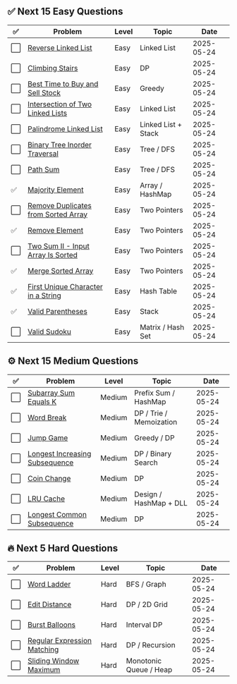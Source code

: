 ## ✅ Next 15 Easy Questions

| ✅  | Problem                                                                                               | Level | Topic                | Date       |
|----|-------------------------------------------------------------------------------------------------------|-------|----------------------|------------|
| ⬜  | [Reverse Linked List](https://leetcode.com/problems/reverse-linked-list)                              | Easy  | Linked List          | 2025-05-24 |
| ⬜  | [Climbing Stairs](https://leetcode.com/problems/climbing-stairs)                                      | Easy  | DP                   | 2025-05-24 |
| ⬜  | [Best Time to Buy and Sell Stock](https://leetcode.com/problems/best-time-to-buy-and-sell-stock)      | Easy  | Greedy               | 2025-05-24 |
| ⬜  | [Intersection of Two Linked Lists](https://leetcode.com/problems/intersection-of-two-linked-lists)    | Easy  | Linked List          | 2025-05-24 |
| ⬜  | [Palindrome Linked List](https://leetcode.com/problems/palindrome-linked-list)                        | Easy  | Linked List + Stack  | 2025-05-24 |
| ⬜  | [Binary Tree Inorder Traversal](https://leetcode.com/problems/binary-tree-inorder-traversal)          | Easy  | Tree / DFS           | 2025-05-24 |
| ⬜  | [Path Sum](https://leetcode.com/problems/path-sum)                                                    | Easy  | Tree / DFS           | 2025-05-24 |
| ✅  | [Majority Element](https://leetcode.com/problems/majority-element)                                    | Easy  | Array / HashMap      | 2025-05-24 |
| ⬜  | [Remove Duplicates from Sorted Array](https://leetcode.com/problems/remove-duplicates-from-sorted-array) | Easy | Two Pointers         | 2025-05-24 |
| ✅  | [Remove Element](https://leetcode.com/problems/remove-element)                                        | Easy  | Two Pointers         | 2025-05-24 |
| ⬜  | [Two Sum II - Input Array Is Sorted](https://leetcode.com/problems/two-sum-ii-input-array-is-sorted)  | Easy  | Two Pointers         | 2025-05-24 |
| ✅ | [Merge Sorted Array](https://leetcode.com/problems/merge-sorted-array)                                | Easy  | Two Pointers         | 2025-05-24 |
| ✅ | [First Unique Character in a String](https://leetcode.com/problems/first-unique-character-in-a-string)| Easy  | Hash Table           | 2025-05-24 |
| ✅  | [Valid Parentheses](https://leetcode.com/problems/valid-parentheses)                                  | Easy  | Stack                | 2025-05-24 |
| ⬜  | [Valid Sudoku](https://leetcode.com/problems/valid-sudoku)                                            | Easy  | Matrix / Hash Set    | 2025-05-24 |


## ⚙️ Next 15 Medium Questions

| ✅   | Problem                                                                                      | Level  | Topic                  | Date       |
|------|----------------------------------------------------------------------------------------------|--------|-------------------------|------------|
| ⬜   | [Subarray Sum Equals K](https://leetcode.com/problems/subarray-sum-equals-k)                 | Medium | Prefix Sum / HashMap   | 2025-05-24 |
| ⬜   | [Word Break](https://leetcode.com/problems/word-break)                                       | Medium | DP / Trie / Memoization| 2025-05-24 |
| ⬜   | [Jump Game](https://leetcode.com/problems/jump-game)                                         | Medium | Greedy / DP            | 2025-05-24 |
| ⬜   | [Longest Increasing Subsequence](https://leetcode.com/problems/longest-increasing-subsequence) | Medium | DP / Binary Search     | 2025-05-24 |
| ⬜   | [Coin Change](https://leetcode.com/problems/coin-change)                                     | Medium | DP                     | 2025-05-24 |
| ⬜   | [LRU Cache](https://leetcode.com/problems/lru-cache)                                         | Medium | Design / HashMap + DLL | 2025-05-24 |
| ⬜   | [Longest Common Subsequence](https://leetcode.com/problems/longest-common-subsequence)       | Medium | DP                     | 2025-05-24 |


## 🔥 Next 5 Hard Questions

| ✅   | Problem                                                                                 | Level | Topic                  | Date       |
|------|-----------------------------------------------------------------------------------------|-------|-------------------------|------------|
| ⬜   | [Word Ladder](https://leetcode.com/problems/word-ladder)                               | Hard  | BFS / Graph             | 2025-05-24 |
| ⬜   | [Edit Distance](https://leetcode.com/problems/edit-distance)                           | Hard  | DP / 2D Grid            | 2025-05-24 |
| ⬜   | [Burst Balloons](https://leetcode.com/problems/burst-balloons)                         | Hard  | Interval DP             | 2025-05-24 |
| ⬜   | [Regular Expression Matching](https://leetcode.com/problems/regular-expression-matching)| Hard  | DP / Recursion          | 2025-05-24 |
| ⬜   | [Sliding Window Maximum](https://leetcode.com/problems/sliding-window-maximum)         | Hard  | Monotonic Queue / Heap  | 2025-05-24 |
